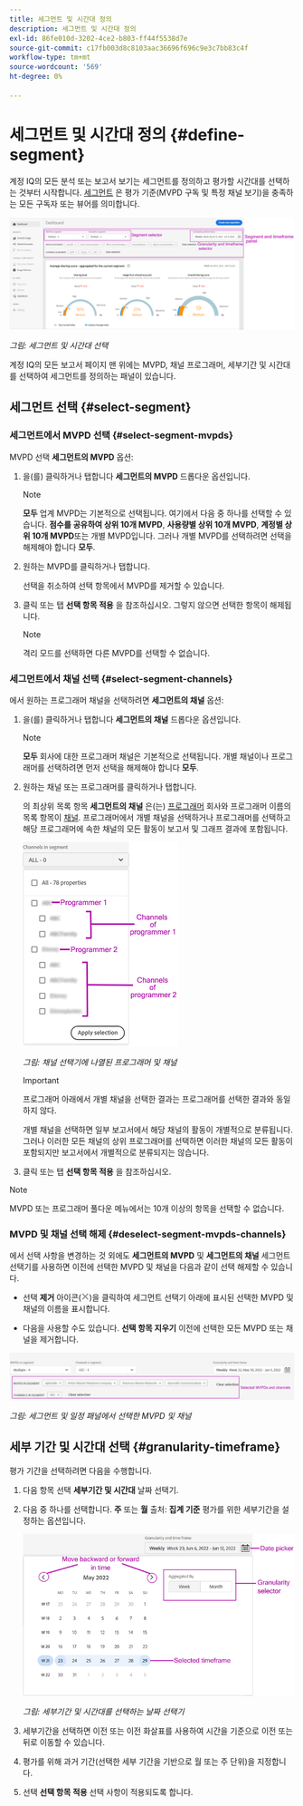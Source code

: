```yaml
---
title: 세그먼트 및 시간대 정의
description: 세그먼트 및 시간대 정의
exl-id: 86fe010d-3202-4ce2-b803-ff44f5538d7e
source-git-commit: c17fb003d8c8103aac36696f696c9e3c7bb83c4f
workflow-type: tm+mt
source-wordcount: '569'
ht-degree: 0%

---
```


# 세그먼트 및 시간대 정의 {#define-segment}

계정 IQ의 모든 분석 또는 보고서 보기는 세그먼트를 정의하고 평가할 시간대를 선택하는 것부터 시작합니다. [세그먼트](/help/AccountIQ/product-concepts.md#segmet-def) 은 평가 기준(MVPD 구독 및 특정 채널 보기)을 충족하는 모든 구독자 또는 뷰어를 의미합니다.

![](assets/segment-panel.png)

*그림: 세그먼트 및 시간대 선택*

계정 IQ의 모든 보고서 페이지 맨 위에는 MVPD, 채널 프로그래머, 세부기간 및 시간대를 선택하여 세그먼트를 정의하는 패널이 있습니다.

## 세그먼트 선택 {#select-segment}

### 세그먼트에서 MVPD 선택 {#select-segment-mvpds}

MVPD 선택 **세그먼트의 MVPD** 옵션:

1. 을(를) 클릭하거나 탭합니다 **세그먼트의 MVPD** 드롭다운 옵션입니다.

   >[!NOTE]
   >
   >**모두** 업계 MVPD는 기본적으로 선택됩니다. 여기에서 다음 중 하나를 선택할 수 있습니다. **점수를 공유하여 상위 10개 MVPD**, **사용량별 상위 10개 MVPD**, **계정별 상위 10개 MVPD**&#x200B;또는 개별 MVPD입니다. 그러나 개별 MVPD를 선택하려면 선택을 해제해야 합니다 **모두**.

1. 원하는 MVPD를 클릭하거나 탭합니다.

   선택을 취소하여 선택 항목에서 MVPD를 제거할 수 있습니다.

1. 클릭 또는 탭 **선택 항목 적용** 을 참조하십시오. 그렇지 않으면 선택한 항목이 해제됩니다.

   >[!NOTE]
   >
   >격리 모드를 선택하면 다른 MVPD를 선택할 수 없습니다.

### 세그먼트에서 채널 선택 {#select-segment-channels}

에서 원하는 프로그래머 채널을 선택하려면 **세그먼트의 채널** 옵션:

1. 을(를) 클릭하거나 탭합니다 **세그먼트의 채널** 드롭다운 옵션입니다.

   >[!NOTE]
   >
   >**모두** 회사에 대한 프로그래머 채널은 기본적으로 선택됩니다. 개별 채널이나 프로그래머를 선택하려면 먼저 선택을 해제해야 합니다 **모두**.

1. 원하는 채널 또는 프로그래머를 클릭하거나 탭합니다.

   의 최상위 목록 항목 **세그먼트의 채널** 은(는) [프로그래머](/help/AccountIQ/product-concepts.md#programmer-def) 회사와 프로그래머 이름의 목록 항목이 [채널](/help/AccountIQ/product-concepts.md#channel-def). 프로그래머에서 개별 채널을 선택하거나 프로그래머를 선택하고 해당 프로그래머에 속한 채널의 모든 활동이 보고서 및 그래프 결과에 포함됩니다.

   ![](assets/programmer-channels.png)


   *그림: 채널 선택기에 나열된 프로그래머 및 채널*

   >[!IMPORTANT]
   >
   >프로그래머 아래에서 개별 채널을 선택한 결과는 프로그래머를 선택한 결과와 동일하지 않다.
   >
   >
   >개별 채널을 선택하면 일부 보고서에서 해당 채널의 활동이 개별적으로 분류됩니다. 그러나 이러한 모든 채널의 상위 프로그래머를 선택하면 이러한 채널의 모든 활동이 포함되지만 보고서에서 개별적으로 분류되지는 않습니다.

1. 클릭 또는 탭 **선택 항목 적용** 을 참조하십시오.

>[!NOTE]
>
>MVPD 또는 프로그래머 풀다운 메뉴에서는 10개 이상의 항목을 선택할 수 없습니다.

### MVPD 및 채널 선택 해제 {#deselect-segment-mvpds-channels}

에서 선택 사항을 변경하는 것 외에도 **세그먼트의 MVPD** 및 **세그먼트의 채널** 세그먼트 선택기를 사용하면 이전에 선택한 MVPD 및 채널을 다음과 같이 선택 해제할 수 있습니다.

* 선택 **제거** 아이콘(![제거 아이콘](assets/remove-icon.png))을 클릭하여 세그먼트 선택기 아래에 표시된 선택한 MVPD 및 채널의 이름을 표시합니다.

* 다음을 사용할 수도 있습니다. **선택 항목 지우기** 이전에 선택한 모든 MVPD 또는 채널을 제거합니다.

![](assets/segment-panel-selection.png)

*그림: 세그먼트 및 일정 패널에서 선택한 MVPD 및 채널*

## 세부 기간 및 시간대 선택 {#granularity-timeframe}

평가 기간을 선택하려면 다음을 수행합니다.

1. 다음 항목 선택 **세부기간 및 시간대** 날짜 선택기.

1. 다음 중 하나를 선택합니다. **주** 또는 **월** 출처: **집계 기준** 평가를 위한 세부기간을 설정하는 옵션입니다.

   ![](assets/granularity-timeframe-weekwise.png)


   *그림: 세부기간 및 시간대를 선택하는 날짜 선택기*

1. 세부기간을 선택하면 이전 또는 이전 화살표를 사용하여 시간을 기준으로 이전 또는 뒤로 이동할 수 있습니다.

1. 평가를 위해 과거 기간(선택한 세부 기간을 기반으로 월 또는 주 단위)을 지정합니다.

1. 선택 **선택 항목 적용** 선택 사항이 적용되도록 합니다.
